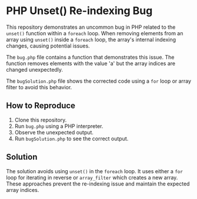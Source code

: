 # PHP Unset() Re-indexing Bug

This repository demonstrates an uncommon bug in PHP related to the `unset()` function within a `foreach` loop. When removing elements from an array using `unset()` inside a `foreach` loop, the array's internal indexing changes, causing potential issues.

The `bug.php` file contains a function that demonstrates this issue. The function removes elements with the value 'a' but the array indices are changed unexpectedly.

The `bugSolution.php` file shows the corrected code using a `for` loop or array filter to avoid this behavior.

## How to Reproduce

1. Clone this repository.
2. Run `bug.php` using a PHP interpreter.
3. Observe the unexpected output.
4. Run `bugSolution.php` to see the correct output.

## Solution

The solution avoids using `unset()` in the `foreach` loop. It uses either a `for` loop for iterating in reverse or `array_filter` which creates a new array. These approaches prevent the re-indexing issue and maintain the expected array indices.